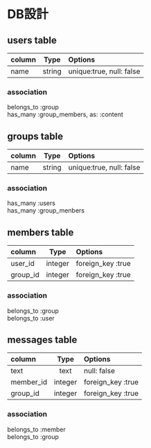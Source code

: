 # DB設計

## users table

| column                | Type   | Options                  |
|:----------------------|:------:|:-------------------------|
| name                  | string | unique:true, null: false |


### association

belongs_to :group  
has_many :group_members, as: :content


## groups table

| column                | Type   | Options                  |
|:----------------------|:------:|:-------------------------|
| name                  | string | unique:true, null: false |


### association

has_many :users  
has_many :group_menbers


## members table

| column             | Type    | Options             |
|:-------------------|:-------:|:--------------------|
| user_id            | integer | foreign_key :true   |
| group_id           | integer | foreign_key :true   |


### association

belongs_to :group  
belongs_to :user


## messages table

| column          | Type    | Options             |
|:----------------|:-------:|:--------------------|
| text            | text    | null: false         |
| member_id       | integer | foreign_key :true   |
| group_id        | integer | foreign_key :true   |

### association

belongs_to :member  
belongs_to :group